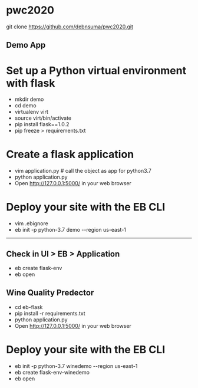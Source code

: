 # pwc2020

git clone https://github.com/debnsuma/pwc2020.git

Demo App 
--------

# Set up a Python virtual environment with flask

- mkdir demo
- cd demo
- virtualenv virt
- source virt/bin/activate
- pip install flask==1.0.2
- pip freeze > requirements.txt

# Create a flask application

- vim application.py   # call the object as app for python3.7
- python application.py  
- Open http://127.0.0.1:5000/ in your web browser

# Deploy your site with the EB CLI

- vim .ebignore 
- eb init -p python-3.7 demo --region us-east-1
------------------------------
Check in UI > EB > Application 
------------------------------

- eb create flask-env
- eb open 

Wine Quality Predector
----------------------

- cd eb-flask
- pip install -r requirements.txt
- python application.py 
- Open http://127.0.0.1:5000/ in your web browser

# Deploy your site with the EB CLI
- eb init -p python-3.7 winedemo --region us-east-1
- eb create flask-env-winedemo
- eb open 